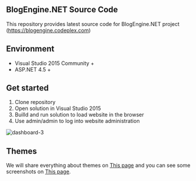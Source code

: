 ## BlogEngine.NET Source Code
This repository provides latest source code for BlogEngine.NET project (https://blogengine.codeplex.com)

## Environment
  * Visual Studio 2015 Community +
  * ASP.NET 4.5 +

## Get started
  1. Clone repository
  2. Open solution in Visual Studio 2015
  3. Builld and run solution to load website in the browser
  4. Use admin/admin to log into website administration

![dashboard-3](https://user-images.githubusercontent.com/6384978/30077059-dc4985a8-928f-11e7-8d85-9c4a415564e7.png)

## Themes
We will share everything about themes on [This page](https://francis.bio/category/blogengine-themes/) and you can see some screenshots on [This page](https://francis.bio/BlogEngine/).
